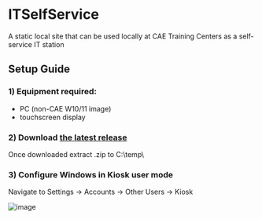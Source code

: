 # ITSelfService
A static local site that can be used locally at CAE Training Centers as a self-service IT station

## Setup Guide

### 1) Equipment required:
- PC (non-CAE W10/11 image)
- touchscreen display

### 2) Download [the latest release](https://github.com/Daniel-lamin/ITSelfService/releases/)
Once downloaded extract .zip to C:\temp\

### 3) Configure Windows in Kiosk user mode
Navigate to Settings → Accounts → Other Users → Kiosk

![image](https://github.com/Daniel-lamin/ITSelfService/assets/94974969/f13fc0ca-d890-44d3-97a8-f01fca1c3c3e)


